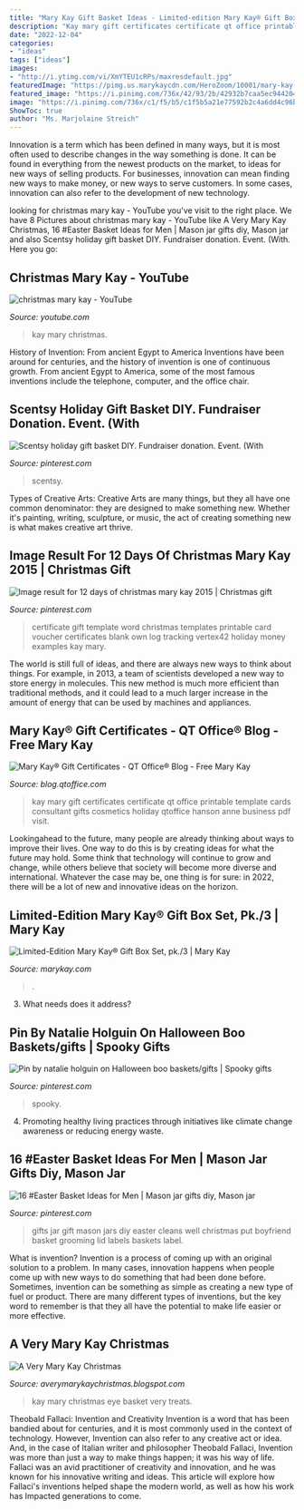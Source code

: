 ```yaml
---
title: "Mary Kay Gift Basket Ideas - Limited-edition Mary Kay® Gift Box Set, Pk./3"
description: "Kay mary gift certificates certificate qt office printable template cards consultant gifts cosmetics holiday qtoffice hanson anne business pdf visit"
date: "2022-12-04"
categories:
- "ideas"
tags: ["ideas"]
images:
- "http://i.ytimg.com/vi/XmYTEU1cRPs/maxresdefault.jpg"
featuredImage: "https://pimg.us.marykaycdn.com/HeroZoom/10001/mary-kay-holiday-gift-boxes-9-20.jpg"
featured_image: "https://i.pinimg.com/736x/42/93/2b/42932b7caa5ec944204050dfdddc8116--gifts-in-jars-easter-baskets.jpg"
image: "https://i.pinimg.com/736x/c1/f5/b5/c1f5b5a21e77592b2c4a6dd4c96b606f.jpg"
ShowToc: true
author: "Ms. Marjolaine Streich"
---
```



Innovation is a term which has been defined in many ways, but it is most often used to describe changes in the way something is done. It can be found in everything from the newest products on the market, to ideas for new ways of selling products. For businesses, innovation can mean finding new ways to make money, or new ways to serve customers. In some cases, innovation can also refer to the development of new technology.

	

		
looking for christmas mary kay - YouTube you've visit to the right place. We have 8 Pictures about christmas mary kay - YouTube like A Very Mary Kay Christmas, 16 #Easter Basket Ideas for Men | Mason jar gifts diy, Mason jar and also Scentsy holiday gift basket DIY. Fundraiser donation. Event. (With. Here you go:
		
    
## Christmas Mary Kay - YouTube

<img loading=lazy src="http://i.ytimg.com/vi/XmYTEU1cRPs/maxresdefault.jpg" onerror="this.onerror=null;this.src='https://tse1.mm.bing.net/th?id=OIP.tivSzcfqfRAJPTGiKKwTsQHaEK&amp;pid=15.1';" alt="christmas mary kay - YouTube">

_Source: youtube.com_

>kay mary christmas. 

	

History of Invention: From ancient Egypt to America
Inventions have been around for centuries, and the history of invention is one of continuous growth. From ancient Egypt to America, some of the most famous inventions include the telephone, computer, and the office chair.

    
## Scentsy Holiday Gift Basket DIY. Fundraiser Donation. Event. (With

<img loading=lazy src="https://i.pinimg.com/originals/db/bd/d1/dbbdd1c82750f5f5b1a8d2e796defaeb.jpg" onerror="this.onerror=null;this.src='https://tse3.mm.bing.net/th?id=OIP.jcTrD_5N4BVE026jOkWs8wHaJ4&amp;pid=15.1';" alt="Scentsy holiday gift basket DIY. Fundraiser donation. Event. (With">

_Source: pinterest.com_

>scentsy. 

	

Types of Creative Arts:
Creative Arts are many things, but they all have one common denominator: they are designed to make something new. Whether it's painting, writing, sculpture, or music, the act of creating something new is what makes creative art thrive.

    
## Image Result For 12 Days Of Christmas Mary Kay 2015 | Christmas Gift

<img loading=lazy src="https://i.pinimg.com/736x/c1/f5/b5/c1f5b5a21e77592b2c4a6dd4c96b606f.jpg" onerror="this.onerror=null;this.src='https://tse3.mm.bing.net/th?id=OIP.rilit7hHuztc8WaJK9Vc0QHaJk&amp;pid=15.1';" alt="Image result for 12 days of christmas mary kay 2015 | Christmas gift">

_Source: pinterest.com_

>certificate gift template word christmas templates printable card voucher certificates blank own log tracking vertex42 holiday money examples kay mary. 

	

The world is still full of ideas, and there are always new ways to think about things. For example, in 2013, a team of scientists developed a new way to store energy in molecules. This new method is much more efficient than traditional methods, and it could lead to a much larger increase in the amount of energy that can be used by machines and appliances.

    
## Mary Kay® Gift Certificates - QT Office® Blog - Free Mary Kay

<img loading=lazy src="http://www.blog.qtoffice.com/wp-content/uploads/2014/05/2014-10-17_1414.png" onerror="this.onerror=null;this.src='https://tse3.mm.bing.net/th?id=OIP.VEnfDOPpw6ZJKw469yO9fAHaJo&amp;pid=15.1';" alt="Mary Kay® Gift Certificates - QT Office® Blog - Free Mary Kay">

_Source: blog.qtoffice.com_

>kay mary gift certificates certificate qt office printable template cards consultant gifts cosmetics holiday qtoffice hanson anne business pdf visit. 

	

Lookingahead to the future, many people are already thinking about ways to improve their lives. One way to do this is by creating ideas for what the future may hold. Some think that technology will continue to grow and change, while others believe that society will become more diverse and international. Whatever the case may be, one thing is for sure: in 2022, there will be a lot of new and innovative ideas on the horizon.

    
## Limited-Edition Mary Kay® Gift Box Set, Pk./3 | Mary Kay

<img loading=lazy src="https://pimg.us.marykaycdn.com/HeroZoom/10001/mary-kay-holiday-gift-boxes-9-20.jpg" onerror="this.onerror=null;this.src='https://tse4.mm.bing.net/th?id=OIP.oxyUEqt5LD2t_5E1vkI6lgHaJ3&amp;pid=15.1';" alt="Limited-Edition Mary Kay® Gift Box Set, pk./3 | Mary Kay">

_Source: marykay.com_

>. 

	

3) What needs does it address?

    
## Pin By Natalie Holguin On Halloween Boo Baskets/gifts | Spooky Gifts

<img loading=lazy src="https://i.pinimg.com/736x/67/8f/4a/678f4a67db9adedbadad11955c3b9d1d.jpg" onerror="this.onerror=null;this.src='https://tse1.mm.bing.net/th?id=OIP.4T8Dq81iXim-9TAx5DH6gQHaOt&amp;pid=15.1';" alt="Pin by natalie holguin on Halloween boo baskets/gifts | Spooky gifts">

_Source: pinterest.com_

>spooky. 

	

4. Promoting healthy living practices through initiatives like climate change awareness or reducing energy waste. 

    
## 16 #Easter Basket Ideas For Men | Mason Jar Gifts Diy, Mason Jar

<img loading=lazy src="https://i.pinimg.com/736x/42/93/2b/42932b7caa5ec944204050dfdddc8116--gifts-in-jars-easter-baskets.jpg" onerror="this.onerror=null;this.src='https://tse3.mm.bing.net/th?id=OIP.hH7YcM6WOreY8ZYcV3wTxgHaLH&amp;pid=15.1';" alt="16 #Easter Basket Ideas for Men | Mason jar gifts diy, Mason jar">

_Source: pinterest.com_

>gifts jar gift mason jars diy easter cleans well christmas put boyfriend basket grooming lid labels baskets label. 

	

What is invention?
Invention is a process of coming up with an original solution to a problem. In many cases, innovation happens when people come up with new ways to do something that had been done before. Sometimes, invention can be something as simple as creating a new type of fuel or product. There are many different types of inventions, but the key word to remember is that they all have the potential to make life easier or more effective.

    
## A Very Mary Kay Christmas

<img loading=lazy src="https://1.bp.blogspot.com/-CW9tt_HEExA/TswjtrWJDOI/AAAAAAAAABI/8TeY3NGkNas/s1600/eyetreats.jpg" onerror="this.onerror=null;this.src='https://tse2.mm.bing.net/th?id=OIP.pa4s3IhYKomMkxQEQ-HOmwHaJ4&amp;pid=15.1';" alt="A Very Mary Kay Christmas">

_Source: averymarykaychristmas.blogspot.com_

>kay mary christmas eye basket very treats. 

	

Theobald Fallaci: Invention and Creativity
Invention is a word that has been bandied about for centuries, and it is most commonly used in the context of technology. However, Invention can also refer to any creative act or idea. And, in the case of Italian writer and philosopher Theobald Fallaci, Invention was more than just a way to make things happen; it was his way of life. Fallaci was an avid practitioner of creativity and innovation, and he was known for his innovative writing and ideas. This article will explore how Fallaci's inventions helped shape the modern world, as well as how his work has Impacted generations to come.

